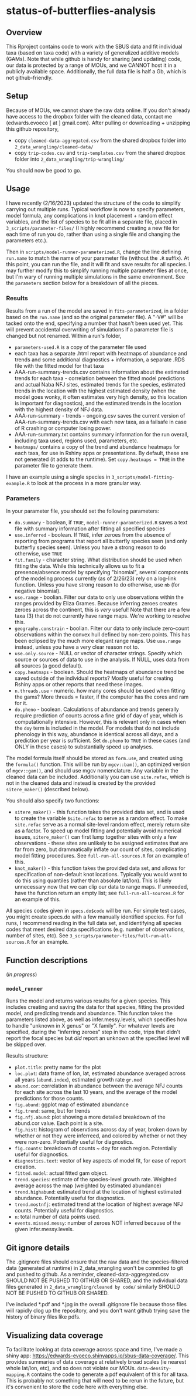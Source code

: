 # status-of-butterflies-analysis

## Overview
This Rproject contains code to work with the SBUS data and fit individual taxa (based on taxa code) with a variety of generalized additive models (GAMs). 
Note that while github is handy for sharing (and updating) code, our data is protected by a range of MOUs, and we CANNOT host it in a publicly available space.
Additionally, the full data file is half a Gb, which is not github-friendly. 

## Setup

Because of MOUs, we cannot share the raw data online. If you don't already have access to the dropbox folder with the cleaned data, contact me (edwards.evoeco [ at ] gmail.com). 
After pulling or downloading + unzipping this github repository, 

 - copy `cleaned-data-aggregated.csv` from the shared dropbox folder into `2_data_wrangling/cleaned-data/`
 - copy `trip-codes.csv` and `trip-templates.csv` from the shared dropbox folder into `2_data_wrangling/trip-wrangling/`

You should now be good to go. 

## Usage 

I have recently (2/16/2023) updated the structure of the code to simplify carrying out multiple runs. Typical workflow is now to specify parameters, model formula, any complications in knot placement + random effect variables, and the list of species to be fit all in a separate file, placed in `3_scripts/parameter-files/` (I highly recommend creating a new file for each time of run you do, rather than using a single file and changing the parameters etc.).

Then in `scripts/model-runner-parameterized.R`, change the line defining `run.name` to match the name of your parameter file (without the `.R` suffix). At this point, you can run the file, and it will fit and save results for all species. I may further modify this to simplify running multiple parameter files at once, but I'm wary of running multiple simulations in the same environment. See the `parameters` section below for a breakdown of all the pieces.

### Results

Results from a run of the model are saved in `fits-parameterized`, in a folder based on the `run.name` (and so the original parameter file). A "-V#" will be tacked onto the end, specifying a number that hasn't been used yet. This will prevent accidental overwriting of simulations if a parameter file is changed but not renamed. Within a run's folder, 

- `parameters-used.R` is a copy of the parameter file used
- each taxa has a separate .html report with heatmaps of abundance and trends and some additional diagnostics + information, a separate .RDS file with the fitted model for that taxa
- AAA-run-summary-trends.csv contains information about the estimated trends for each taxa - correlation between the fitted model predictions and actual Naba NFJ sites, estimated trends for the species, estimated trends in the location with the highest estimated density (when the model goes wonky, it often estimates very high density, so this location is important for diagnostics), and the estimated trends in the location with the highest density of NFJ data.
- AAA-run-summary - trends - ongoing.csv saves the current version of AAA-run-summary-trends.csv with each new taxa, as a failsafe in case of R crashing or computer losing power.
-  AAA-run-summary.txt contains summary information for the run overall, including taxa used, regions used, parameters, etc.
- `heatmaps/` contains a copy of the trend and abundance heatmaps for each taxa, for use in Rshiny apps or presentations. By default, these are not generated (it adds to the runtime). Set `copy.heatmaps = TRUE` in the parameter file to generate them.

I have an example using a single species in `3_scripts/model-fitting-example.R` to look at the process in a more granular way. 

### Parameters

In your parameter file, you should set the following parameters:
- `do.summary` - boolean, if `TRUE`, `model-runner-paramterized.R` saves a text file with summary information after fitting all specified species
- `use.inferred` - boolean. If `TRUE`, infer zeroes from the absence of reporting from programs that report all butterfly species seen (and only butterfly species seen). Unless you have a strong reason to do otherwise, use `TRUE`
- `fit.family` - character string. What distribution should be used when fitting the data. While this technically allows us to fit a presence/absence model by specifying "binomial", several components of the modeling process currently (as of 2/26/23) rely on a log-link function. Unless you have strong reason to do otherwise, use `nb` (for negative binomial).
- `use.range` - boolian. Filter our data to only use observations within the ranges provided by Eliza Grames. Because inferring zeroes creates zeroes across the continent, this is *very* useful! Note that there are a few taxa (3) that do not currently have range maps. We're working to resolve this.
- `geography.constrain` - boolian. Filter our data to only include zero-count observations within the convex hull defined by non-zero points. This has been eclipsed by the much more elegant range maps. Use `use.range` instead, unless you have a very clear reason not to.
- `use.only.source` - NULL or vector of character strings. Specify which source or sources of data to use in the analysis. If NULL, uses data from all sources (a good default).
- `copy.heatmaps` - boolean. Should the heatmaps of abundance trend be saved outside of the individual reports? Mostly useful for creating Rshiny apps or other reports that need these images.
- `n.threads.use` - numeric. how many cores should be used when fitting the gams? More threads = faster, if the computer has the cores and ram for it.
- `do.pheno` - boolean. Calculations of abundance and trends generally require prediction of counts across a fine grid of day of year, which is computationally intensive. However, this is relevant only in cases when the `doy` term is included in the model. For models that do not include phenology in this way, abundance is identical across all days, and a prediction per year is sufficient. Set `do.pheno` to `TRUE` in these cases (and ONLY in these cases) to substantially speed up analyses. 

The model formula itself should be stored as `form.use`, and created using the `formula()` function. This will be run by `mgcv::bam()`, an optimized version of `mgcv::gam()`, and should use mgcv nomenclature. Any variable in the cleaned data can be included. Additionally you can use `site.refac`, which is not in the cleaned data and instead is created by the provided `sitere_maker()` (described below).

You should also specify two functions:
- `sitere_maker()` - this function takes the provided data set, and is used to create the variable `$site.refac` to serve as a random effect. To make `site.refac` serve as a normal site-level random effect, merely return site as a factor. To speed up model fitting and potentially avoid numerical issues, `sitere_maker()` can first lump together sites with only a few observations - these sites are unlikely to be assigned estimates that are far from zero, but drammatically inflate our count of sites, complicating model fitting procedures. See `full-run-all-sources.R` for an example of this.
- `knot_maker()` - this function takes the provided data set, and allows for specification of non-default knot locations. Typically you would want to do this using quantiles (rather than absolute lat/lon). This is likely unnecessary now that we can clip our data to range maps. If unneeded, have the function return an empty list; see `full-run-all-sources.R` for an example of this.

All species codes given in `specs.do$code` will be run. For simple test cases, you might create specs.do with a few manually identified species. For full runs, I recommend reading in the full data set, and identifying all species codes that meet desired data specifications (e.g. number of observations, number of sites, etc). See `3_scripts/parameter-files/full-run-all-sources.R` for an example. 

## Function descriptions

(*in progress*)

### `model_runner` 
Runs the model and returns various results for a given species. This includes creating and saving the data for that species, fitting the provided model, and predicting trends and abundance. This function takes the parameters listed above, as well as infer.messy.levels, which specifies how to handle "unknown in X genus" or "X family". For whatever levels are specified, during the "inferring zeroes" step in the code, trips that didn't report the focal species but *did* report an unknown at the specified level will be skipped over.

Results structure:
- `plot.title`: pretty name for the plot
- `loc.plot`: data frame of lon, lat, estimated abundance averaged across all years (`abund.index`), estimated growth rate `gr.med`
- `abund.cor`: correlation in abundance between the average NFJ counts for each site across the last 10 years, and the average of the model predictions for those counts.
- `fig.abund`: ggplot map of estimated abundance
- `fig.trend`: same, but for trends
- `fig.nfj.abund`: plot showing a more detailed breakdown of the abund.cor value. Each point is a site.
- `fig.hist`: histogram of observtions across day of year, broken down by whether or not they were inferreed, and colored by whether or not they were non-zero. Potentially useful for diagnostics.
- `fig.counts`: breakdown of counts ~ doy for each region. Potentially useful for diagnostics.
- `diagnostics.text`: vector of key aspects of model fit, for ease of report creation.
- `fitted.model`: actual fitted gam object.
- `trend.species`: estimate of the species-level growth rate. Weighted average across the map (weighted by estimated abundance)
- `trend.highabund`: estimated trend at the location of highest estimated abundance. Potentially useful for diagnostics.
- `trend.mostnfj`: estimated trend at the location of highest average NFJ counts. Potentially useful for diagnostics.
- `n`: total number of data points used.
- `events.missed.messy`: number of zeroes NOT inferred because of the given infer.messy.levels.

## Git ignore details

The .gitignore files should ensure that the raw data and the species-filtered data (generated at runtime) in 2_data_wrangling won't be commited to git and pushed to github. As a reminder, cleaned-data-aggregated.csv SHOULD NOT BE PUSHED TO GITHUB OR SHARED, and the individual data files generated in `2_data_wrangling/cleaned by code/` similarly SHOULD NOT BE PUSHED TO GITHUB OR SHARED.

I've included \*.pdf and \*.jpg in the overall .gitignore file because those files will rapidly clog up the repository, and you don't want github trying save the history of binary files like pdfs.

## Visualizing data coverage

To facilitate looking at data coverage across space and time, I've made a shiny app: https://edwards-evoeco.shinyapps.io/sbus-data-coverage/. This provides summaries of data coverage at relatively broad scales (ie nearest whole lat/lon, etc), and so does not violate our MOUs. `data-density-mapping.R` contains the code to generate a pdf equivalent of this for all taxa. This is probably not something that will need to be rerun in the future, but it's convenient to store the code here with everything else. 
